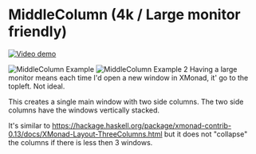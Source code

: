 # MiddleColumn (4k / Large monitor friendly)

[![Video demo](http://img.youtube.com/vi/gScoAp2BBQ/0.jpg)](http://www.youtube.com/watch?v=gScoAp2BBQ "Video demo") 

![MiddleColumn Example](https://pbs.twimg.com/media/C86b-RDXUAEqfbr.jpg:large)
![MiddleColumn Example 2](http://i.imgur.com/FyHpotk.jpg)
Having a large monitor means each time I'd open a new window in XMonad, it' go to the topleft. Not ideal.

This creates a single main window with two side columns. The two side columns have the windows vertically stacked.

It's similar to https://hackage.haskell.org/package/xmonad-contrib-0.13/docs/XMonad-Layout-ThreeColumns.html but it does not "collapse" the columns if there is less then 3 windows.

